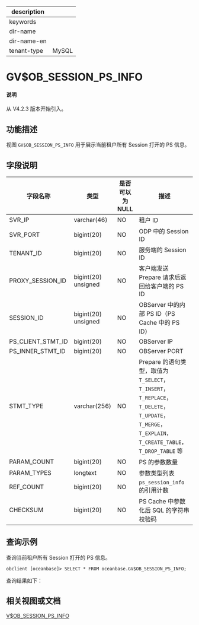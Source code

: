 |description||
|---|---|
|keywords||
|dir-name||
|dir-name-en||
|tenant-type|MySQL|

# GV$OB_SESSION_PS_INFO

<main id="notice" type='explain'>
  <h4>说明</h4>
  <p>从 V4.2.3 版本开始引入。</p>
</main>

## 功能描述

视图 `GV$OB_SESSION_PS_INFO` 用于展示当前租户所有 Session 打开的 PS 信息。

## 字段说明

| **字段名称** | **类型** | **是否可以为 NULL** | **描述** |
| --- | --- | --- | --- |
| SVR_IP | varchar(46) | NO | 租户 ID |
| SVR_PORT | bigint(20) | NO | ODP 中的 Session ID |
| TENANT_ID | bigint(20) | NO | 服务端的 Session ID |
| PROXY_SESSION_ID | bigint(20) unsigned | NO | 客户端发送 Prepare 请求后返回给客户端的 PS ID |
| SESSION_ID | bigint(20) unsigned | NO | OBServer 中的内部 PS ID（PS Cache 中的 PS ID） |
| PS_CLIENT_STMT_ID | bigint(20) | NO | OBServer IP |
| PS_INNER_STMT_ID | bigint(20) | NO | OBServer PORT |
| STMT_TYPE | varchar(256) | NO | Prepare 的语句类型，取值为 `T_SELECT`，`T_INSERT`，`T_REPLACE`，`T_DELETE`，`T_UPDATE`，`T_MERGE`，`T_EXPLAIN`，`T_CREATE_TABLE`，`T_DROP_TABLE` 等 |
| PARAM_COUNT | bigint(20) | NO |  PS 的参数数量 |
| PARAM_TYPES | longtext | NO | 参数类型列表 |
| REF_COUNT | bigint(20) | NO | `ps_session_info` 的引用计数 |
| CHECKSUM | bigint(20) | NO | PS Cache 中参数化后 SQL  的字符串校验码 |

## 查询示例

查询当前租户所有 Session 打开的 PS 信息。

```shell
obclient [oceanbase]> SELECT * FROM oceanbase.GV$OB_SESSION_PS_INFO;
```

查询结果如下：

## 相关视图或文档

[V$OB_SESSION_PS_INFO](18100.v-ob_session_ps_info-of-mysql-mode.md)
